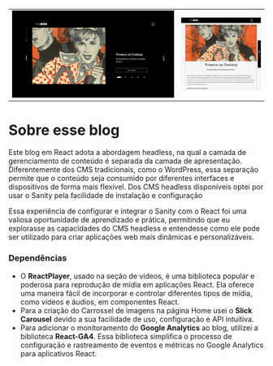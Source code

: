 <table>
  <!-- <tr>
    <th colspan="3">
      <img src="./img/01.png" alt="Descrição da imagem">
    </th>
  </tr> -->
  <tr>
    <td width="66%">
      <img src="./img/01.png" alt="Descrição da imagem">
    </td>
    <td width="34%">
      <img src="./img/03.png" alt="Descrição da imagem">
    </td>
  </tr>
</table>



<h1 className='post_title'>Sobre esse blog </h1>
<p>Este blog em React adota a abordagem headless, na qual a camada de gerenciamento de conteúdo é separada da camada de apresentação. Diferentemente dos CMS tradicionais, como o WordPress, essa separação permite que o conteúdo seja consumido por diferentes interfaces e dispositivos de forma mais flexível. Dos CMS headless disponíveis optei por usar o Sanity pela facilidade de instalação e configuração</p>
<p>Essa experiência de configurar e integrar o Sanity com o React foi uma valiosa oportunidade de aprendizado e prática, permitindo que eu explorasse as capacidades do CMS headless e entendesse como ele pode ser utilizado para criar aplicações web mais dinâmicas e personalizáveis.</p>

<h3>Dependências</h3>
<ul className='dependencias_lista'>
  <li>O <strong>ReactPlayer</strong>, usado na seção de vídeos, é uma biblioteca popular e poderosa para reprodução de mídia em aplicações React. Ela oferece uma maneira fácil de incorporar e controlar diferentes tipos de mídia, como vídeos e áudios, em componentes React.</li>
  <li>Para a criação do Carrossel de imagens na página Home usei o <strong>Slick Carousel</strong> devido a sua facilidade de uso, configuração e API intuitiva. </li>
  <li>Para adicionar o monitoramento do <strong>Google Analytics</strong> ao blog, utilizei a biblioteca <strong>React-GA4</strong>. Essa biblioteca simplifica o processo de configuração e rastreamento de eventos e métricas no Google Analytics para aplicativos React. </li>
</ul>

